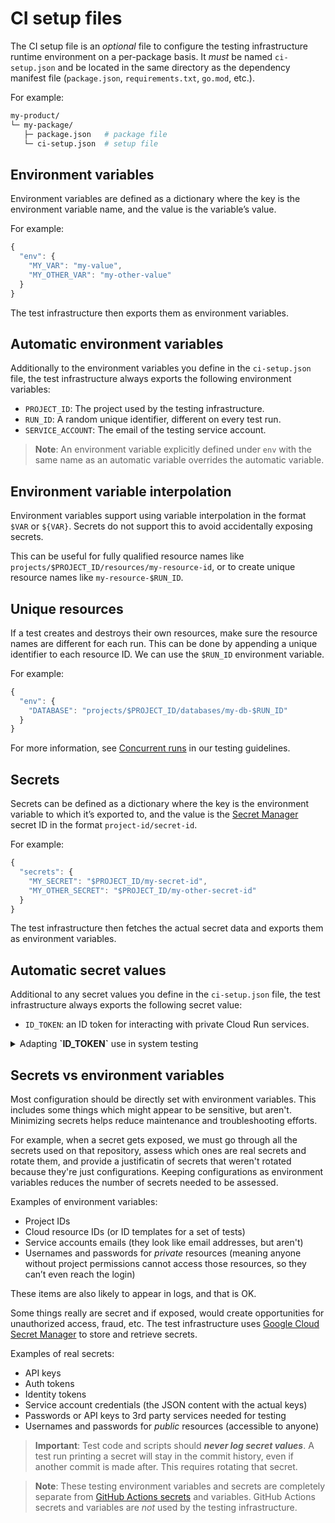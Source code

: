 # CI setup files

The CI setup file is an _optional_ file to configure the testing infrastructure runtime environment on a per-package basis.
It _must_ be named `ci-setup.json` and be located in the same directory as the dependency manifest file (`package.json`, `requirements.txt`, `go.mod`, etc.).

For example:

```sh
my-product/
└─ my-package/
   ├─ package.json   # package file
   └─ ci-setup.json  # setup file
```

## Environment variables

Environment variables are defined as a dictionary where the key is the environment variable name, and the value is the variable’s value.

For example:

```js
{
  "env": {
    "MY_VAR": "my-value",
    "MY_OTHER_VAR": "my-other-value"
  }
}
```

The test infrastructure then exports them as environment variables.

## Automatic environment variables

Additionally to the environment variables you define in the `ci-setup.json` file, the test infrastructure always exports the following environment variables:

- `PROJECT_ID`: The project used by the testing infrastructure.
- `RUN_ID`: A random unique identifier, different on every test run.
- `SERVICE_ACCOUNT`: The email of the testing service account.

> **Note**: An environment variable explicitly defined under `env` with the same name as an automatic variable overrides the automatic variable.

## Environment variable interpolation

Environment variables support using variable interpolation in the format `$VAR` or `${VAR}`.
Secrets do not support this to avoid accidentally exposing secrets.

This can be useful for fully qualified resource names like `projects/$PROJECT_ID/resources/my-resource-id`, or to create unique resource names like `my-resource-$RUN_ID`.

## Unique resources

If a test creates and destroys their own resources, make sure the resource names are different for each run.
This can be done by appending a unique identifier to each resource ID. We can use the `$RUN_ID` environment variable.

For example:

```js
{
  "env": {
    "DATABASE": "projects/$PROJECT_ID/databases/my-db-$RUN_ID"
  }
}
```

For more information, see
[Concurrent runs](https://github.com/GoogleCloudPlatform/cloud-samples-tools/blob/main/docs/testing-guidelines.md#concurrent-runs)
in our testing guidelines.

## Secrets

Secrets can be defined as a dictionary where the key is the environment variable to which it’s exported to, and the value is the
[Secret Manager](https://cloud.google.com/security/products/secret-manager)
secret ID in the format `project-id/secret-id`.

For example:

```js
{
  "secrets": {
    "MY_SECRET": "$PROJECT_ID/my-secret-id",
    "MY_OTHER_SECRET": "$PROJECT_ID/my-other-secret-id"
  }
}
```

The test infrastructure then fetches the actual secret data and exports them as environment variables.

## Automatic secret values

Additional to any secret values you define in the `ci-setup.json` file, the test infrastructure always exports the following secret value:

- `ID_TOKEN`: an ID token for interacting with private Cloud Run services.

<details>
<summary>
Adapting <b>`ID_TOKEN`</b> use in system testing
</summary>

Due to organization policies, Cloud Run services cannot be deployed with public
access. This means authentication is required in order to perform integration
testing. We do this by using ID Tokens (JWT) provided by [Google GitHub Actions
Auth](https://github.com/google-github-actions/auth/blob/main/docs/EXAMPLES.md#generating-an-id-token-jwt).

By default, the audience of a Cloud Run service is [the full URL of the service
itself](https://cloud.google.com/run/docs/configuring/custom-audiences#:~:text=By%20convention%2C%20the%20audience%20is).
Since we cannot know all the URLs for all samples ahead of time (since unique
IDs are in use), we instead define a custom audience in the GitHub Action, then
apply that as an additional audience to all Cloud Run services.

To use this method, some changes are required:

1. As part of testing setup, add a step to customize the Cloud Run service to have the custom audience `https://action.test/`

    ```shell
    gcloud run services deploy ${_SERVICE} \
      ... \
      --add-custom-audiences="https://action.test/"
    ```

1. Use the environment variable ID_TOKEN in any Authorization: Bearer calls.

	 For example, a curl command:

    ```shell
    # ❌ Previous version: calls gcloud
    curl -H "Authorization: Bearer $(gcloud auth print-identity-token)" https://my-service-hash.a.run.app

    # ✅ New version: uses environment variable
    curl -H "Authorization: Bearer ${ID_TOKEN}" https://my-service-hash.a.run.app
    ```

    For example, a Node.JS script:

    ```javascript
    // ❌ Previous version: auth.getIdTokenClient()
    const client = await auth.getIdTokenClient(BASE_URL);
    const clientHeaders = await client.getRequestHeaders();
    ID_TOKEN = clientHeaders['Authorization'].trim();
    if (!ID_TOKEN) throw Error('Unable to acquire an ID token.');

    // ✅ New version: uses environment variable
    {ID_TOKEN} = process.env;
    if (!ID_TOKEN) throw Error('"ID_TOKEN" not found in environment variables.');
    ```

</details>

## Secrets vs environment variables

Most configuration should be directly set with environment variables.
This includes some things which might appear to be sensitive, but aren't.
Minimizing secrets helps reduce maintenance and troubleshooting efforts.

For example, when a secret gets exposed, we must go through all the secrets used on that repository, assess which ones are real secrets and rotate them, and provide a justificatin of secrets that weren't rotated because they're just configurations.
Keeping configurations as environment variables reduces the number of secrets needed to be assessed.

Examples of environment variables:

- Project IDs
- Cloud resource IDs (or ID templates for a set of tests)
- Service accounts emails (they look like email addresses, but aren't)
- Usernames and passwords for _private_ resources (meaning anyone without project permissions cannot access those resources, so they can’t even reach the login)

These items are also likely to appear in logs, and that is OK.

Some things really are secret and if exposed, would create opportunities for unauthorized access, fraud, etc.
The test infrastructure uses [Google Cloud Secret Manager](https://cloud.google.com/security/products/secret-manager) to store and retrieve secrets.

Examples of real secrets:

- API keys
- Auth tokens
- Identity tokens
- Service account credentials (the JSON content with the actual keys)
- Passwords or API keys to 3rd party services needed for testing
- Usernames and passwords for _public_ resources (accessible to anyone)

> **Important**: Test code and scripts should _**never log secret values**_.
> A test run printing a secret will stay in the commit history, even if another commit is made after.
> This requires rotating that secret.

> **Note**: These testing environment variables and secrets are completely separate from [GitHub Actions secrets](https://docs.github.com/en/actions/security-for-github-actions/security-guides/using-secrets-in-github-actions) and variables.
> GitHub Actions secrets and variables are _not_ used by the testing infrastructure.
